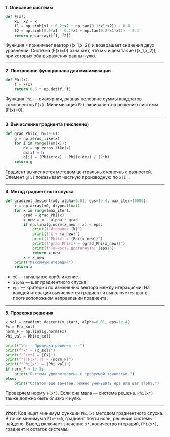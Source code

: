 **1. Описание системы**

```python
def F(x):
    x1, x2 = x
    f1 = np.sinh(x1 + 0.2*x2 + np.tan(0.1*x1*x2)) - 0.8
    f2 = np.sinh(0.6*x1 - 0.1*x2 + np.tan(0.2*x1*x2)) - 0.1
    return np.array([f1, f2])
```

Функция `F` принимает вектор ((x_1,x_2)) и возвращает значения двух уравнений.
Система (F(x)=0) означает, что мы ищем такие ((x_1,x_2)), при которых оба выражения равны нулю.

---

**2. Построение функционала для минимизации**

```python
def Phi(x):
    f = F(x)
    return 0.5 * np.dot(f, f)
```

Функция `Phi` — скалярная, равная половине суммы квадратов компонентов `F(x)`.
Минимизация `Phi` эквивалентна решению системы (F(x)=0).

---

**3. Вычисление градиента (численно)**

```python
def grad_Phi(x, h=1e-6):
    g = np.zeros_like(x)
    for i in range(len(x)):
        dx = np.zeros_like(x)
        dx[i] = h
        g[i] = (Phi(x+dx) - Phi(x-dx)) / (2*h)
    return g
```

Градиент вычисляется методом центральных конечных разностей.
Элемент `g[i]` показывает частную производную по `x[i]`.

---

**4. Метод градиентного спуска**

```python
def gradient_descent(x0, alpha=0.01, eps=1e-4, max_iter=10000):
    x = np.array(x0, dtype=float)
    for k in range(max_iter):
        grad = grad_Phi(x)
        x_new = x - alpha * grad
        if np.linalg.norm(x_new - x) < eps:
            print(f"Итерация {k}")
            print(f"x = {x_new}")
            print(f"Phi(x) = {Phi(x_new)}")
            print(f"grad Phi(x) = {grad_Phi(x_new)}")
            print(f"Точность достигнута: {eps}")
            return x_new
        x = x_new
    print("Максимум итераций")
    return x
```

* `x0` — начальное приближение.
* `alpha` — шаг градиентного спуска.
* `eps` — критерий по изменению вектора между итерациями.
  На каждой итерации вычисляется градиент и выполняется шаг в противоположном направлении градиента.

---

**5. Проверка решения**

```python
x_sol = gradient_descent(x_start, alpha=0.01, eps=1e-4)
Fx = F(x_sol)
norm_F = np.linalg.norm(Fx)
Phi_val = Phi(x_sol)

print("\n--- Проверка решения ---")
print(f"x* = {x_sol}")
print(f"F(x*) = {Fx}")
print(f"||F(x*)|| = {norm_F}")
print(f"Phi(x*) = {Phi_val}")
if norm_F < 1e-3:
    print("Система удовлетворена с требуемой точностью.")
else:
    print("Остаток ещё заметен, можно уменьшить eps или шаг alpha.")
```

Проверяем норму `F(x*)`. Если она мала — система решена.
`Phi(x*)` также должно быть близко к нулю.

---

**Итог**:
Код ищет минимум функции `Phi(x)` методом градиентного спуска.
В точке минимума `F(x*)≈0`, градиент почти ноль, решение системы найдено.
Вывод включает значение `x*`, количество итераций, `Phi(x*)`, градиент и остаток системы.
